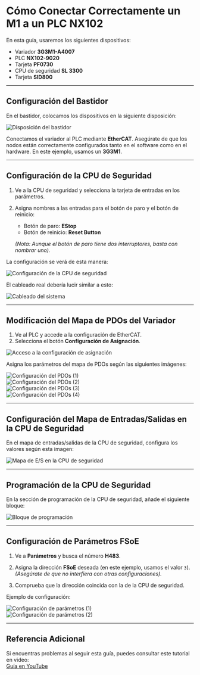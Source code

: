 ﻿# Cómo Conectar Correctamente un M1 a un PLC NX102

En esta guía, usaremos los siguientes dispositivos:  
- Variador **3G3M1-A4007**  
- PLC **NX102-9020**  
- Tarjeta **PF0730**  
- CPU de seguridad **SL 3300**  
- Tarjeta **SID800**  

---

## Configuración del Bastidor

En el bastidor, colocamos los dispositivos en la siguiente disposición:  

![Disposición del bastidor](./images/Step1Rack.png)

Conectamos el variador al PLC mediante **EtherCAT**. Asegúrate de que los nodos están correctamente configurados tanto en el software como en el hardware. En este ejemplo, usamos un **3G3M1**.

---

## Configuración de la CPU de Seguridad

1. Ve a la CPU de seguridad y selecciona la tarjeta de entradas en los parámetros.
2. Asigna nombres a las entradas para el botón de paro y el botón de reinicio:
   - Botón de paro: **EStop**  
   - Botón de reinicio: **Reset Button**  

   *(Nota: Aunque el botón de paro tiene dos interruptores, basta con nombrar uno).*

La configuración se verá de esta manera:  

![Configuración de la CPU de seguridad](./images/Step2_Entradas.png)

El cableado real debería lucir similar a esto:  

![Cableado del sistema](./images/Step3_Cableado.jpeg)

---

## Modificación del Mapa de PDOs del Variador

1. Ve al PLC y accede a la configuración de EtherCAT.  
2. Selecciona el botón **Configuración de Asignación**.

![Acceso a la configuración de asignación](./images/Step4_Ethercat.png)

Asigna los parámetros del mapa de PDOs según las siguientes imágenes:

![Configuración del PDOs (1)](./images/Step5_Parametros1.jpeg)  
![Configuración del PDOs (2)](./images/Step6_Parametros2.jpeg)  
![Configuración del PDOs (3)](./images/Step7_Parametros3.jpeg)  
![Configuración del PDOs (4)](./images/Step8_Parametros4.jpeg)  

---

## Configuración del Mapa de Entradas/Salidas en la CPU de Seguridad

En el mapa de entradas/salidas de la CPU de seguridad, configura los valores según esta imagen:  

![Mapa de E/S en la CPU de seguridad](./images/Step9_Ajustes.png)

---

## Programación de la CPU de Seguridad

En la sección de programación de la CPU de seguridad, añade el siguiente bloque:  

![Bloque de programación](./images/Step10_Seguridad.png)

---

## Configuración de Parámetros FSoE

1. Ve a **Parámetros** y busca el número **H483**.
2. Asigna la dirección **FSoE** deseada (en este ejemplo, usamos el valor `3`).  
   *(Asegúrate de que no interfiera con otras configuraciones).*

3. Comprueba que la dirección coincida con la de la CPU de seguridad.  

Ejemplo de configuración:  

![Configuración de parámetros (1)](./images/Step11_Data1.jpeg)  
![Configuración de parámetros (2)](./images/Step12_Data2.jpeg)

---

## Referencia Adicional

Si encuentras problemas al seguir esta guía, puedes consultar este tutorial en video:  
[Guía en YouTube](https://www.youtube.com/watch?v=lT8H641sjLI)
